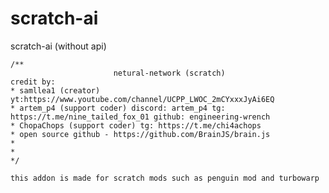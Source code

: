 # scratch-ai
scratch-ai (without api)

    /**
                           netural-network (scratch)
    credit by: 
    * samllea1 (creator)  yt:https://www.youtube.com/channel/UCPP_LWOC_2mCYxxxJyAi6EQ
    * artem_p4 (support coder) discord: artem_p4 tg: https://t.me/nine_tailed_fox_01 github: engineering-wrench
    * ChopaChops (support coder) tg: https://t.me/chi4achops
    * open source github - https://github.com/BrainJS/brain.js
    * 
    * 
    */

    this addon is made for scratch mods such as penguin mod and turbowarp
